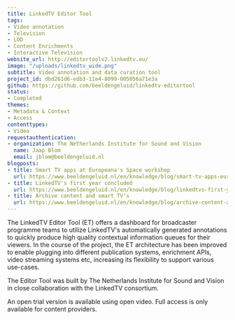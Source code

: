 ```yaml
---
title: LinkedTV Editor Tool
tags:
- Video annotation
- Television
- LOD
- Content Enrichments
- Interactive Television
website_url: http://editortoolv2.linkedtv.eu/
image: "/uploads/linkedtv_wide.png"
subtitle: Video annotation and data curation tool
project_id: dbd261d6-edb3-11e4-8099-005056a71e3a
github: https://github.com/beeldengeluid/linkedtv-editortool
status:
- Completed
themes:
- Metadata & Context
- Access
contenttypes:
- Video
requestauthentication:
- organization: The Netherlands Institute for Sound and Vision
  name: Jaap Blom
  email: jblom@beeldengeluid.nl
blogposts:
- title: Smart TV apps at Europeana's Space workshop
  url: https://www.beeldengeluid.nl/en/knowledge/blog/smart-tv-apps-europeana-space-workshop
- title: LinkedTV's first year concluded
  url: https://www.beeldengeluid.nl/en/knowledge/blog/linkedtvs-first-year-concluded
- title: Archive content and smart TV's
  url: https://www.beeldengeluid.nl/en/knowledge/blog/archive-content-and-smart-tvs
---
```


The LinkedTV Editor Tool (ET) offers a dashboard for broadcaster programme teams to utilize LinkedTV's automatically generated annotations to quickly produce high quality contextual information queues for their viewers. In the course of the project, the ET architecture has been improved to enable plugging into different publication systems, enrichment APIs, video streaming systems etc, increasing its flexibility to support various use-cases.

The Editor Tool was built by The Netherlands Institute for Sound and Vision in close collaboration with the LinkedTV consortium.

An open trial version is available using open video. Full access is only available for content providers.

